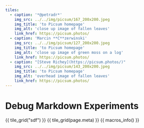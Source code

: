 ```yaml
---
tiles:
  - caption: '*@petradr*'
    img_src: ../../img/picsum/167_200x200.jpeg
    img_title: 'to Picsum homepage'
    img_alt: 'close up image of fallen leaves'
    link_href: https://picsum.photos/ 
  - caption: 'Marcin **C**zerwinski'
    img_src: ../../img/picsum/127_200x200.jpeg
    img_title: 'to Picsum homepage'
    img_alt: 'close up image of green moss on a log'
    link_href: https://picsum.photos/ 
  - caption: "[Steve Richey](https://picsum.photos/)"
    img_src: ../../img/picsum/143_200x200.jpeg
    img_title: 'to Picsum homepage'
    img_alt: 'overhead image of fallen leaves'
    link_href: https://picsum.photos/ 
---
```


# Debug Markdown Experiments

{{ tile_grid("sdf") }}
{{ tile_grid(page.meta) }}
{{ macros_info() }}